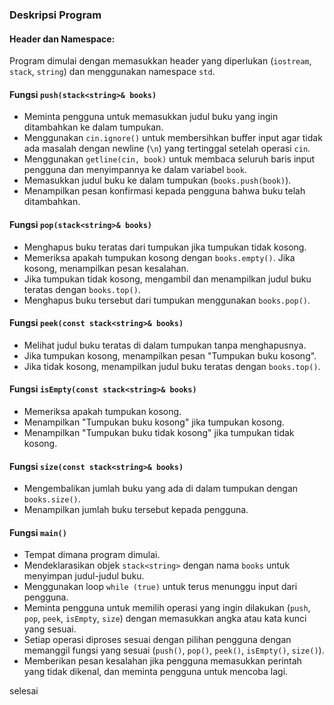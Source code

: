 ### Deskripsi Program

#### Header dan Namespace:
Program dimulai dengan memasukkan header yang diperlukan (`iostream`, `stack`, `string`) dan menggunakan namespace `std`.

#### Fungsi `push(stack<string>& books)`
- Meminta pengguna untuk memasukkan judul buku yang ingin ditambahkan ke dalam tumpukan.
- Menggunakan `cin.ignore()` untuk membersihkan buffer input agar tidak ada masalah dengan newline (`\n`) yang tertinggal setelah operasi `cin`.
- Menggunakan `getline(cin, book)` untuk membaca seluruh baris input pengguna dan menyimpannya ke dalam variabel `book`.
- Memasukkan judul buku ke dalam tumpukan (`books.push(book)`).
- Menampilkan pesan konfirmasi kepada pengguna bahwa buku telah ditambahkan.

#### Fungsi `pop(stack<string>& books)`
- Menghapus buku teratas dari tumpukan jika tumpukan tidak kosong.
- Memeriksa apakah tumpukan kosong dengan `books.empty()`. Jika kosong, menampilkan pesan kesalahan.
- Jika tumpukan tidak kosong, mengambil dan menampilkan judul buku teratas dengan `books.top()`.
- Menghapus buku tersebut dari tumpukan menggunakan `books.pop()`.

#### Fungsi `peek(const stack<string>& books)`
- Melihat judul buku teratas di dalam tumpukan tanpa menghapusnya.
- Jika tumpukan kosong, menampilkan pesan "Tumpukan buku kosong".
- Jika tidak kosong, menampilkan judul buku teratas dengan `books.top()`.

#### Fungsi `isEmpty(const stack<string>& books)`
- Memeriksa apakah tumpukan kosong.
- Menampilkan "Tumpukan buku kosong" jika tumpukan kosong.
- Menampilkan "Tumpukan buku tidak kosong" jika tumpukan tidak kosong.

#### Fungsi `size(const stack<string>& books)`
- Mengembalikan jumlah buku yang ada di dalam tumpukan dengan `books.size()`.
- Menampilkan jumlah buku tersebut kepada pengguna.

#### Fungsi `main()`
- Tempat dimana program dimulai.
- Mendeklarasikan objek `stack<string>` dengan nama `books` untuk menyimpan judul-judul buku.
- Menggunakan loop `while (true)` untuk terus menunggu input dari pengguna.
- Meminta pengguna untuk memilih operasi yang ingin dilakukan (`push`, `pop`, `peek`, `isEmpty`, `size`) dengan memasukkan angka atau kata kunci yang sesuai.
- Setiap operasi diproses sesuai dengan pilihan pengguna dengan memanggil fungsi yang sesuai (`push()`, `pop()`, `peek()`, `isEmpty()`, `size()`).
- Memberikan pesan kesalahan jika pengguna memasukkan perintah yang tidak dikenal, dan meminta pengguna untuk mencoba lagi.

selesai